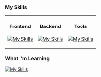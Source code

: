 ### My Skills

<table border="0">
  <tr>
    <td align="center" valign="top" style="border: none;">

#### Frontend

<div align="center">

[![My Skills](https://skillicons.dev/icons?i=html,css,javascript,react,bootstrap,&perline=3)](https://skillicons.dev)

</div>
</td>
<td align="center" valign="top" style="border: none;">

#### Backend

<div align="center">

[![My Skills](https://skillicons.dev/icons?i=nodejs,express,&perline=3)](https://skillicons.dev)

</div>
</td>
<td align="center" valign="top" style="border: none;">

#### Tools

<div align="center">

[![My Skills](https://skillicons.dev/icons?i=git,github,vscode,figma,postman,&perline=3)](https://skillicons.dev)

</div>
</td>
  </tr>
</table>

### What I'm Learning

[![My Skills](https://skillicons.dev/icons?i=typescript,tailwind,next,&perline=3)](https://skillicons.dev)

